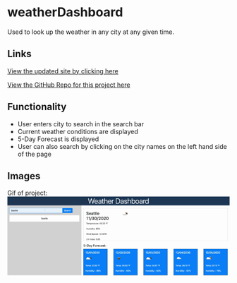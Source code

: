 # weatherDashboard

Used to look up the weather in any city at any given time.

## **Links**

[View the updated site by clicking here](https://laurenb08.github.io/weatherDashboard/)

[View the GitHub Repo for this project here](https://github.com/laurenb08/weatherDashboard)

## **Functionality**

- User enters city to search in the search bar
- Current weather conditions are displayed
- 5-Day Forecast is displayed
- User can also search by clicking on the city names on the left hand side of the page

## **Images**

Gif of project:
![](https://github.com/laurenb08/weatherDashboard/raw/main/assets/Weather%20Dashboard.gif)

